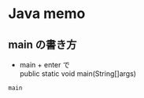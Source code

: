 # Java memo

## main の書き方

-   main + enter で  
    public static void main(String[]args)

```
main
```
